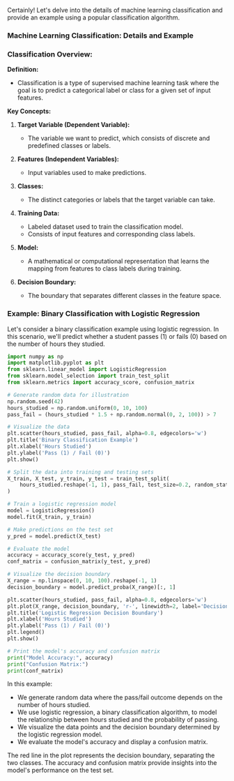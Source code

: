Certainly! Let's delve into the details of machine learning classification and provide an example using a popular classification algorithm.

### **Machine Learning Classification: Details and Example**

### **Classification Overview:**

**Definition:**
- Classification is a type of supervised machine learning task where the goal is to predict a categorical label or class for a given set of input features.

**Key Concepts:**

1. **Target Variable (Dependent Variable):**
   - The variable we want to predict, which consists of discrete and predefined classes or labels.

2. **Features (Independent Variables):**
   - Input variables used to make predictions.

3. **Classes:**
   - The distinct categories or labels that the target variable can take.

4. **Training Data:**
   - Labeled dataset used to train the classification model.
   - Consists of input features and corresponding class labels.

5. **Model:**
   - A mathematical or computational representation that learns the mapping from features to class labels during training.

6. **Decision Boundary:**
   - The boundary that separates different classes in the feature space.

### **Example: Binary Classification with Logistic Regression**

Let's consider a binary classification example using logistic regression. In this scenario, we'll predict whether a student passes (1) or fails (0) based on the number of hours they studied.

```python
import numpy as np
import matplotlib.pyplot as plt
from sklearn.linear_model import LogisticRegression
from sklearn.model_selection import train_test_split
from sklearn.metrics import accuracy_score, confusion_matrix

# Generate random data for illustration
np.random.seed(42)
hours_studied = np.random.uniform(0, 10, 100)
pass_fail = (hours_studied * 1.5 + np.random.normal(0, 2, 100)) > 7

# Visualize the data
plt.scatter(hours_studied, pass_fail, alpha=0.8, edgecolors='w')
plt.title('Binary Classification Example')
plt.xlabel('Hours Studied')
plt.ylabel('Pass (1) / Fail (0)')
plt.show()

# Split the data into training and testing sets
X_train, X_test, y_train, y_test = train_test_split(
    hours_studied.reshape(-1, 1), pass_fail, test_size=0.2, random_state=42
)

# Train a logistic regression model
model = LogisticRegression()
model.fit(X_train, y_train)

# Make predictions on the test set
y_pred = model.predict(X_test)

# Evaluate the model
accuracy = accuracy_score(y_test, y_pred)
conf_matrix = confusion_matrix(y_test, y_pred)

# Visualize the decision boundary
X_range = np.linspace(0, 10, 100).reshape(-1, 1)
decision_boundary = model.predict_proba(X_range)[:, 1]

plt.scatter(hours_studied, pass_fail, alpha=0.8, edgecolors='w')
plt.plot(X_range, decision_boundary, 'r-', linewidth=2, label='Decision Boundary')
plt.title('Logistic Regression Decision Boundary')
plt.xlabel('Hours Studied')
plt.ylabel('Pass (1) / Fail (0)')
plt.legend()
plt.show()

# Print the model's accuracy and confusion matrix
print("Model Accuracy:", accuracy)
print("Confusion Matrix:")
print(conf_matrix)
```

In this example:
- We generate random data where the pass/fail outcome depends on the number of hours studied.
- We use logistic regression, a binary classification algorithm, to model the relationship between hours studied and the probability of passing.
- We visualize the data points and the decision boundary determined by the logistic regression model.
- We evaluate the model's accuracy and display a confusion matrix.

The red line in the plot represents the decision boundary, separating the two classes. The accuracy and confusion matrix provide insights into the model's performance on the test set.
